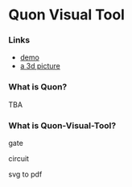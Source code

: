 # Quon Visual Tool


### Links

+ [demo](../demo.html ':ignore')
+ [a 3d picture](../special.html ':ignore')

### What is Quon?

TBA

### What is Quon-Visual-Tool?

gate

circuit

svg to pdf
